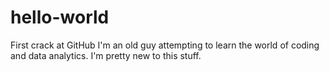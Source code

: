# hello-world
First crack at GitHub
I'm an old guy attempting to learn the world of coding and data analytics. I'm pretty new to this stuff.
